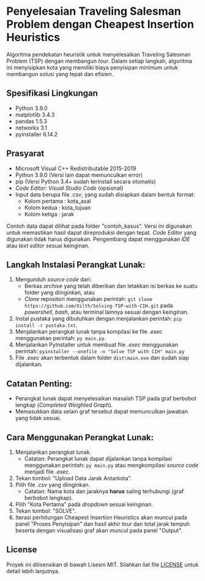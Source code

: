 # Penyelesaian Traveling Salesman Problem dengan Cheapest Insertion Heuristics
Algoritma pendekatan heuristik untuk menyelesaikan Traveling Salesman Problem (TSP) dengan membangun *tour*. Dalam setiap langkah, algoritma ini menyisipkan kota yang memiliki biaya penyisipan minimum untuk membangun solusi yang tepat dan efisien.

## Spesifikasi Lingkungan

- Python 3.9.0
- matplotlib 3.4.3
- pandas 1.5.3
- networkx 3.1
- pyinstaller 6.14.2

## Prasyarat

- Microsoft Visual C++ Redistributable 2015-2019
- Python 3.9.0 (Versi lain dapat memunculkan error)
- pip (Versi Python 3.4+ sudah terinstall secara otomatis)
- *Code Editor: Visual Studio Code* (opsional)
- Input data berupa file *.csv*, yang sudah disiapkan dalam bentuk format:
    - Kolom pertama : kota\_asal
    - Kolom kedua   : kota\_tujuan
    - Kolom ketiga  : jarak

Contoh data dapat dilihat pada folder "contoh\_kasus".
Versi ini digunakan untuk memastikan hasil dapat direproduksi dengan tepat.
*Code Editor* yang digunakan tidak harus digunakan. Pengembang dapat menggunakan *IDE* atau *text editor* sesuai keinginan.

## Langkah Instalasi Perangkat Lunak:

1. Mengunduh *source code* dari:
    - Berkas *archive* yang telah diberikan dan letakkan isi berkas ke suatu folder yang diinginkan, atau
    - *Clone* repositori menggunakan perintah: ```git clone https://github.com/Xilth/Solving-TSP-with-CIH.git``` pada *powershell*, *bash*, atau terminal lainnya sesuai dengan keinginan.
2. Instal pustaka yang dibutuhkan dengan menjalankan perintah: ```pip install -r pustaka.txt```.
3. Menjalankan perangkat lunak tanpa kompilasi ke file *.exec* menggunakan perintah: ```py main.py```.
4. Menjalankan PyInstaller untuk membuat file *.exec* menggunakan perintah: ```pyinstaller --onefile -n "Solve TSP with CIH" main.py```
5. File *.exec* akan terbentuk dalam folder ```dist\main.exe``` dan sudah siap dijalankan.

## Catatan Penting:

- Perangkat lunak dapat menyelesaikan masalah TSP pada graf berbobot lengkap (*Completed Weighted Graph*).
- Memasukkan data selain graf tersebut dapat memunculkan jawaban yang tidak sesuai.

## Cara Menggunakan Perangkat Lunak:
1. Menjalankan perangkat lunak.
    - Catatan: Perangkat lunak dapat dijalankan tanpa kompilasi menggunakan perintah: ```py main.py``` atau mengkompilasi *source code* menjadi file *.exec*.
2. Tekan tombol: "Upload Data Jarak Antarkota".
3. Pilih file *.csv* yang diinginkan.
    - Catatan: Nama kota dan jaraknya **harus** saling terhubungi (graf berbobot lengkap).
4. Pilih "Kota Pertama" pada *dropdown* sesuai keinginan.
5. Tekan tombol: "SOLVE".
6. Iterasi perhitungan Cheapest Insertion Heuristics akan muncul pada panel "Proses Penyisipan" dan hasil akhir *tour* dan total jarak tempuh beserta dengan visualisasi graf akan muncul pada panel "Output".

## License

Proyek ini dilisensikan di bawah Lisesni MIT. Silahkan liat file [LICENSE](LICENSE) untuk detail lebih lanjutnya.
